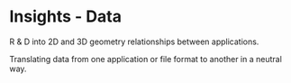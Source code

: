 # Insights - Data

R & D into 2D and 3D geometry relationships between applications.

Translating data from one application or file format to another in a neutral way.


